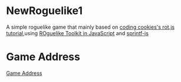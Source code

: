 # NewRoguelike1
A simple roguelike game that mainly based on [coding cookies's rot.js tutorial](http://www.codingcookies.com/2013/04/01/building-a-roguelike-in-javascript-part-1/),using [ROguelike Toolkit in JavaScript](https://github.com/ondras/rot.js) and [sprintf-js](https://github.com/alexei/sprintf.js)

# Game Address
[Game Address](https://reed-chan.github.io/NewRoguelike1/)